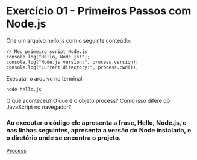 # Exercício 01 - Primeiros Passos com Node.js

Crie um arquivo hello.js com o seguinte conteúdo:

```
// Meu primeiro script Node.js
console.log("Hello, Node.js!");
console.log("Node.js version:", process.version);
console.log("Current directory:", process.cwd());
```

Executar o arquivo no terminal:

```
node hello.js
```

O que aconteceu? O que é o objeto process? Como isso difere do JavaScript no navegador?

### Ao executar o código ele apresenta a frase, Hello, Node.js, e nas linhas seguintes, apresenta a versão do Node instalada, e o diretório onde se encontra o projeto.

[Process](https://nodejs.org/api/process.html)
